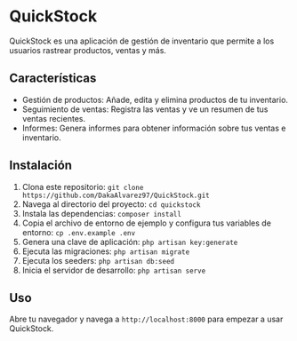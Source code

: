 # QuickStock

QuickStock es una aplicación de gestión de inventario que permite a los usuarios rastrear productos, ventas y más.

## Características

- Gestión de productos: Añade, edita y elimina productos de tu inventario.
- Seguimiento de ventas: Registra las ventas y ve un resumen de tus ventas recientes.
- Informes: Genera informes para obtener información sobre tus ventas e inventario.

## Instalación

1. Clona este repositorio: `git clone https://github.com/DakaAlvarez97/QuickStock.git`
2. Navega al directorio del proyecto: `cd quickstock`
3. Instala las dependencias: `composer install`
4. Copia el archivo de entorno de ejemplo y configura tus variables de entorno: `cp .env.example .env`
5. Genera una clave de aplicación: `php artisan key:generate`
6. Ejecuta las migraciones: `php artisan migrate`
7. Ejecuta los seeders: `php artisan db:seed`
8. Inicia el servidor de desarrollo: `php artisan serve`

## Uso

Abre tu navegador y navega a `http://localhost:8000` para empezar a usar QuickStock.

